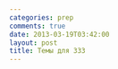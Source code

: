 ```yaml
---
categories: prep
comments: true
date: 2013-03-19T03:42:00
layout: post
title: Темы для 333
---
```


